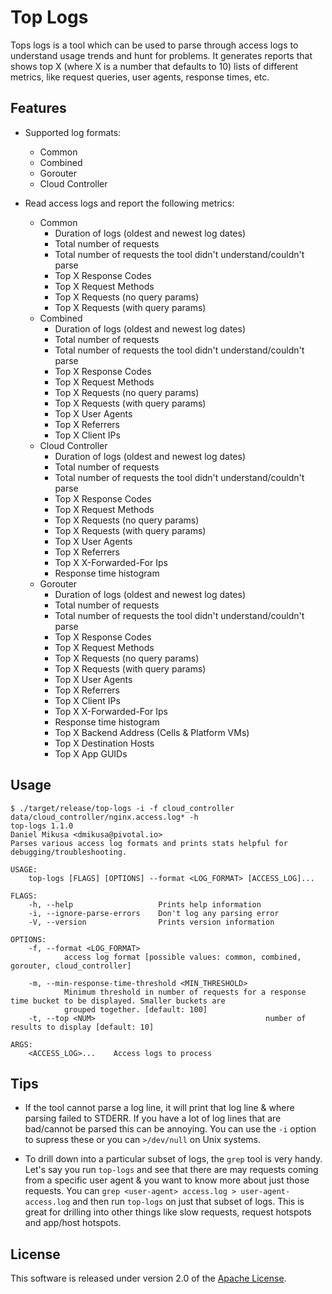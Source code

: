 # Top Logs

Tops logs is a tool which can be used to parse through access logs to understand usage trends and hunt for problems. It generates reports that shows top X (where X is a number that defaults to 10) lists of different metrics, like request queries, user agents, response times, etc.

## Features

* Supported log formats:
  - Common
  - Combined
  - Gorouter
  - Cloud Controller

* Read access logs and report the following metrics:
  - Common
    - Duration of logs (oldest and newest log dates)
    - Total number of requests
    - Total number of requests the tool didn't understand/couldn't parse
    - Top X Response Codes
    - Top X Request Methods
    - Top X Requests (no query params)
    - Top X Requests (with query params)
  - Combined
    - Duration of logs (oldest and newest log dates)
    - Total number of requests
    - Total number of requests the tool didn't understand/couldn't parse
    - Top X Response Codes
    - Top X Request Methods
    - Top X Requests (no query params)
    - Top X Requests (with query params)
    - Top X User Agents
    - Top X Referrers
    - Top X Client IPs
  - Cloud Controller
    - Duration of logs (oldest and newest log dates)
    - Total number of requests
    - Total number of requests the tool didn't understand/couldn't parse
    - Top X Response Codes
    - Top X Request Methods
    - Top X Requests (no query params)
    - Top X Requests (with query params)
    - Top X User Agents
    - Top X Referrers
    - Top X X-Forwarded-For Ips
    - Response time histogram
  - Gorouter
    - Duration of logs (oldest and newest log dates)
    - Total number of requests
    - Total number of requests the tool didn't understand/couldn't parse
    - Top X Response Codes
    - Top X Request Methods
    - Top X Requests (no query params)
    - Top X Requests (with query params)
    - Top X User Agents
    - Top X Referrers
    - Top X Client IPs
    - Top X X-Forwarded-For Ips
    - Response time histogram
    - Top X Backend Address (Cells & Platform VMs)
    - Top X Destination Hosts
    - Top X App GUIDs

## Usage

```
$ ./target/release/top-logs -i -f cloud_controller data/cloud_controller/nginx.access.log* -h
top-logs 1.1.0
Daniel Mikusa <dmikusa@pivotal.io>
Parses various access log formats and prints stats helpful for debugging/troubleshooting.

USAGE:
    top-logs [FLAGS] [OPTIONS] --format <LOG_FORMAT> [ACCESS_LOG]...

FLAGS:
    -h, --help                   Prints help information
    -i, --ignore-parse-errors    Don't log any parsing error
    -V, --version                Prints version information

OPTIONS:
    -f, --format <LOG_FORMAT>
            access log format [possible values: common, combined, gorouter, cloud_controller]

    -m, --min-response-time-threshold <MIN_THRESHOLD>
            Minimum threshold in number of requests for a response time bucket to be displayed. Smaller buckets are
            grouped together. [default: 100]
    -t, --top <NUM>                                      number of results to display [default: 10]

ARGS:
    <ACCESS_LOG>...    Access logs to process
```

## Tips

- If the tool cannot parse a log line, it will print that log line & where parsing failed to STDERR. If you have a lot of log lines that are bad/cannot be parsed this can be annoying. You can use the `-i` option to supress these or you can `>/dev/null` on Unix systems.

- To drill down into a particular subset of logs, the `grep` tool is very handy. Let's say you run `top-logs` and see that there are may requests coming from a specific user agent & you want to know more about just those requests. You can `grep <user-agent> access.log > user-agent-access.log` and then run `top-logs` on just that subset of logs. This is great for drilling into other things like slow requests, request hotspots and app/host hotspots.

## License

This software is released under version 2.0 of the [Apache License](http://www.apache.org/licenses/LICENSE-2.0).
